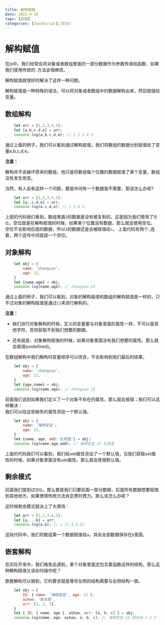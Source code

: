 ```yaml
---
title: 解构赋值
date: 2022-9-29
tags: [前端]
categories: [JavaScript],[ES6]
---
```

# 解构赋值

在js中，我们经常会将对象或者数组里面的一部分数据作为参数传递给函数，如果我们使用传统的`.`方法会很麻烦。

解构赋值就很好的解决了这样一种问题。

解构赋值是一种特殊的语法，可以将对象或者数组中的数据解构出来，然后赋值给变量。

## 数组解构

```js
    let arr = [1,2,3,4,5];
    let [a,b,c,d,e] = arr;
    console.log(a,b,c,d,e); // 1 2 3 4 5
```

通过上面的例子，我们可以看到通过解构赋值，我们将数组的数据分别赋值给了变量a,b,c,d,e。

**注意：**

解构并不会破坏原来的数组，他只是将数组每个位置的数据赋值了某个变量，数组没有发生改变。

当然，有人会有这样一个问题，要是中间有一个数据我不需要，那该怎么办呢?

```js
    let arr = [1,2,3,4,5];
    let [a,,c,d,e] = arr;
    console.log(a,c,d,e); // 1 3 4 5
```

上面的代码我们看到，数组里面`2`的数据是没有被复制的，这是因为我们使用了`空位`，空位就是在解构赋值的时候，如果某个位置没有数据，那么就会使用空位。  
空位不会影响后面的数据，所以`3`的数据还是会被赋值给`c`。 
上面代码有两个`,`连着，两个逗号中间就是一个空位。

## 对象解构

```js
    let obj = {
        name: 'zhangsan',
        age: 22,
    }
    let {name,age} = obj;
    console.log(name,age); // zhangsan 22
```

通过上面的例子，我们可以看到，对象的解构赋值和数组的解构赋值是一样的，只不过对象的解构赋值是通过`{}`来进行解构的。

**注意：**

- 我们进行对象解构的时候，定义的变量要与对象里面的属性一样，不可以是其他字符，否则获取不到我们想要的数据。

- 还有就是，对象解构赋值的时候，如果对象里面没有我们想要的属性，那么就会报错(undefined)。

在数组解构中我们解构时变量顺序可以改变，不会影响到我们最后的结果。

```js
    let obj = {
        name: 'zhangsan',
        age: 22,
    }
    let {age,name} = obj;
    console.log(name,age); // zhangsan 22
```
前面我们说到如果我们定义了一个对象不存在的属性，那么就会报错；我们可以这样解决：  
我们可以给这些缺失的属性添加一个默认值。

```js
    let obj = {
        name: '海绵宝宝'，
        age: 22,
    }
    let {name, age, add:'比奇堡'} = obj；
    console.log(name,age,add); // 海绵宝宝 22 比奇堡
```

上面的代码我们可以看到，我们给`add`属性添加了一个默认值，当我们获取`add`属性的时候，如果对象里面没有`add`属性，那么就会使用默认值。

## 剩余模式

前面我们提到过`空位`，那么要是我们只要前面一部分数据，后面所有数据想要赋值到其他地方，如果使用传统方法肯定费时费力。那么该怎么办呢？

这时候剩余模式就派上了大用场：

```js
    let arr = [1,2,3,4,5];
    let [a,...b] = arr;
    console.log(a,b); // 1 [2,3,4,5]
```
这段代码中，我们将数组第一个数据赋值给`a`，其余全部数据保存在`b`里面。

## 嵌套解构

在实际开发中，我们难免会遇到，某个对象里面还包含着函数这样的结构，那么这种解构赋值又该如何操作呢？

嵌套解构可以做到，它的要求就是等号左侧的结构需要与右侧结构一致。

```js
    let obj = {
        ID: { name: '海绵宝宝', age: 22 },
        aihao: '抓水母',
        arr: [1, 2, 3],
    }
    let { ID: { name, age }, aihao, arr: [a, b, c] } = obj;
    console.log(name, age, aihao, a, b, c); // 海绵宝宝 22 抓水母 1 2 3
```
